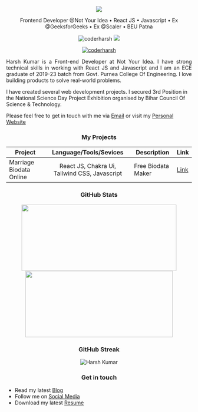<div align="center">
     <img src="https://readme-typing-svg.herokuapp.com?color=%236FDA44&size=32&center=true&vCenter=true&width=600&height=50&lines=Hi+👋,+I'm+Harsh+Kumar;Web+Developer;Blogger"/>
</div>

<p align="center">
 Frontend Developer @Not Your Idea • React JS • Javascript • Ex @GeeksforGeeks • Ex @Scaler • BEU Patna
</p>   

<p align="center">  
 <img src="https://komarev.com/ghpvc/?username=harsh2august&color=green" alt="coderharsh" />
 <img src="https://img.shields.io/github/followers/harsh2august?label=followers&style=social"/>
</p>
 <p align="center"> <a href="https://twitter.com/harsh2august" target="blank"><img src="https://img.shields.io/twitter/follow/iharsh_js?logo=twitter&style=for-the-badge" alt="coderharsh" /></a> </p>
 
<p align="justify">Harsh Kumar is a Front-end Developer at Not Your Idea. I have strong technical skills in working with React JS and Javascript and I am an ECE graduate of 2019-23 batch from Govt. Purnea College Of Engineering. I love building products to solve real-world problems.

<br>
<p>
I have created several web development projects. I secured 3rd Position in the National Science Day Project Exhibition organised by Bihar Council Of Science & Technology.


Please feel free to get in touch with me via [Email](mailto:contact@coderharsh.in) or visit my [Personal Website](https://about.coderharsh.in)</p>


<h3 align="center">My Projects</h3>


| Project | Language/Tools/Sevices | Description | Link |
| --- |:---:| --- | --- |
| Marriage Biodata Online | React JS, Chakra Ui, Tailwind CSS, Javascript | Free Biodata Maker | [Link](https://marriagebiodataonline.com/) |



<h3 align="center">GitHub Stats</h3>

<div>
<p align="center">
<a href="https://github.com/coder-harsh">
<img height="180em" width="420em" src="https://github-readme-stats-eight-theta.vercel.app/api?username=harsh2august&show_icons=true&theme=algolia&include_all_commits=true&count_private=true"/>
<img height="180em" width="400em" src="https://github-readme-stats-eight-theta.vercel.app/api/top-langs/?username=harsh2august&layout=compact&langs_count=8&theme=algolia"/>
</a>
</p> 
</div> 


<h3 align="center">GitHub Streak</h3>

<div>
<p align ="center">
<img align="center" src="https://github-readme-streak-stats.herokuapp.com/?user=harsh2august&theme=chartreuse-dark" alt="Harsh Kumar" />
</p>
</div>


<h3 align="center">Get in touch</h3>
<p align="center">

- Read my latest [Blog](https://coderharsh.in/)
- Follow me on [Social Media](https://about.coderharsh.in)
- Download my latest [Resume](https://drive.google.com/file/d/1A2Ev_o78y5NDEnqZg-5hJuE8Jmlc6st1/view)
</p>

